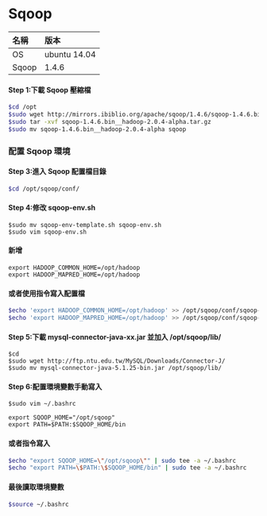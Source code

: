 # Sqoop

| 名稱 | 版本 |
| :--- | :--- |
| OS | ubuntu 14.04 |
| Sqoop | 1.4.6 |

#### Step 1:下載 Sqoop 壓縮檔

```bash
$cd /opt
$sudo wget http://mirrors.ibiblio.org/apache/sqoop/1.4.6/sqoop-1.4.6.bin__hadoop-2.0.4-alpha.tar.gz
$sudo tar -xvf sqoop-1.4.6.bin__hadoop-2.0.4-alpha.tar.gz
$sudo mv sqoop-1.4.6.bin__hadoop-2.0.4-alpha sqoop
```

### 配置 Sqoop 環境

#### Step 3:進入 Sqoop 配置檔目錄

```bash
$cd /opt/sqoop/conf/
```

#### Step 4:修改 sqoop-env.sh

```
$sudo mv sqoop-env-template.sh sqoop-env.sh
$sudo vim sqoop-env.sh
```

#### 新增

```
export HADOOP_COMMON_HOME=/opt/hadoop
export HADOOP_MAPRED_HOME=/opt/hadoop
```

#### 或者使用指令寫入配置檔

```bash
$echo 'export HADOOP_COMMON_HOME=/opt/hadoop' >> /opt/sqoop/conf/sqoop-env.sh
$echo 'export HADOOP_MAPRED_HOME=/opt/hadoop' >> /opt/sqoop/conf/sqoop-env.sh
```

#### Step 5:下載 **mysql-connector-java-xx.jar 並**加入 **/opt/sqoop/lib/**

```
$cd
$sudo wget http://ftp.ntu.edu.tw/MySQL/Downloads/Connector-J/
$sudo mv mysql-connector-java-5.1.25-bin.jar /opt/sqoop/lib/
```

#### Step 6:配置環境變數手動寫入

```
$sudo vim ~/.bashrc
```

```
export SQOOP_HOME="/opt/sqoop"
export PATH=$PATH:$SQOOP_HOME/bin
```

#### 或者指令寫入

```bash
$echo "export SQOOP_HOME=\"/opt/sqoop\"" | sudo tee -a ~/.bashrc
$echo "export PATH=\$PATH:\$SQOOP_HOME/bin" | sudo tee -a ~/.bashrc
```

#### 最後讀取環境變數

```bash
$source ~/.bashrc
```



